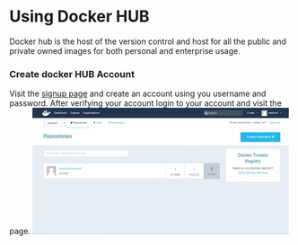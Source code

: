 # Using Docker HUB

Docker hub is the host of the version control and host for all the public and private owned images for both personal and enterprise usage.

### Create docker HUB Account
Visit the [signup page](https://hub.docker.com/account/signup) and create an account using you username and password.
After verifying your account login to your account and visit the page.
![Hub login](HUB_Login.jpg)